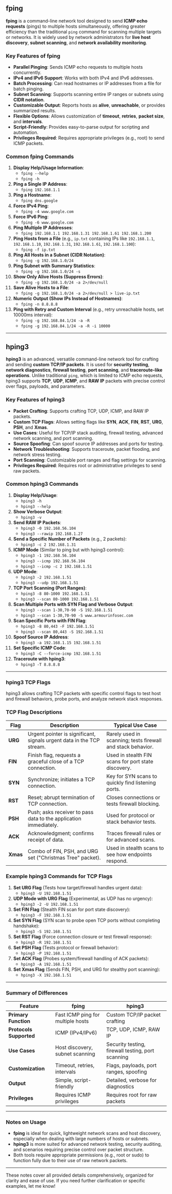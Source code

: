

## fping

**fping** is a command-line network tool designed to send **ICMP echo requests** (pings) to multiple hosts simultaneously, offering greater efficiency than the traditional `ping` command for scanning multiple targets or networks. It is widely used by network administrators for **live host discovery**, **subnet scanning**, and **network availability monitoring**.

### Key Features of fping

- **Parallel Pinging**: Sends ICMP echo requests to multiple hosts concurrently.
- **IPv4 and IPv6 Support**: Works with both IPv4 and IPv6 addresses.
- **Batch Processing**: Can read hostnames or IP addresses from a file for batch pinging.
- **Subnet Scanning**: Supports scanning entire IP ranges or subnets using **CIDR notation**.
- **Customizable Output**: Reports hosts as **alive**, **unreachable**, or provides summarized results.
- **Flexible Options**: Allows customization of **timeout**, **retries**, **packet size**, and **intervals**.
- **Script-Friendly**: Provides easy-to-parse output for scripting and automation.
- **Privileges Required**: Requires appropriate privileges (e.g., root) to send ICMP packets.

### Common fping Commands

1. **Display Help/Usage Information**:
    - `fping --help`
    - `fping -h`
2. **Ping a Single IP Address**:
    - `fping 192.168.1.1`
3. **Ping a Hostname**:
    - `fping dns.google`
4. **Force IPv4 Ping**:
    - `fping -4 www.google.com`
5. **Force IPv6 Ping**:
    - `fping -6 www.google.com`
6. **Ping Multiple IP Addresses**:
    - `fping 192.168.1.1 192.168.1.31 192.168.1.61 192.168.1.200`
7. **Ping Hosts from a File** (e.g., `ip.txt` containing IPs like `192.168.1.1`, `192.168.1.10`, `192.168.1.31`, `192.168.1.61`, `192.168.1.100`):
    - `fping -f ip.txt`
8. **Ping All Hosts in a Subnet (CIDR Notation)**:
    - `fping -g 192.168.1.0/24`
9. **Ping Subnet with Summary Statistics**:
    - `fping -g 192.168.1.0/24 -s`
10. **Show Only Alive Hosts (Suppress Errors)**:
    - `fping -g 192.168.1.0/24 -a 2>/dev/null`
11. **Save Alive Hosts to a File**:
    - `fping -g 192.168.1.0/24 -a 2>/dev/null > live-ip.txt`
12. **Numeric Output (Show IPs Instead of Hostnames)**:
    - `fping -n 8.8.8.8`
13. **Ping with Retry and Custom Interval** (e.g., retry unreachable hosts, set 10000ms interval):
    - `fping -g 192.168.84.1/24 -a -R`
    - `fping -g 192.168.84.1/24 -a -R -i 10000`

---

## hping3

**hping3** is an advanced, versatile command-line network tool for crafting and sending **custom TCP/IP packets**. It is used for **security testing**, **network diagnostics**, **firewall testing**, **port scanning**, and **traceroute-like operations**. Unlike traditional `ping`, which is limited to ICMP echo requests, hping3 supports **TCP**, **UDP**, **ICMP**, and **RAW IP** packets with precise control over flags, payloads, and parameters.

### Key Features of hping3

- **Packet Crafting**: Supports crafting TCP, UDP, ICMP, and RAW IP packets.
- **Custom TCP Flags**: Allows setting flags like **SYN**, **ACK**, **FIN**, **RST**, **URG**, **PSH**, and **Xmas**.
- **Use Cases**: Useful for TCP/IP stack auditing, firewall testing, advanced network scanning, and port scanning.
- **Source Spoofing**: Can spoof source IP addresses and ports for testing.
- **Network Troubleshooting**: Supports traceroute, packet flooding, and network stress testing.
- **Port Scanning**: Customizable port ranges and flag settings for scanning.
- **Privileges Required**: Requires root or administrative privileges to send raw packets.

### Common hping3 Commands

1. **Display Help/Usage**:
    - `hping3 -h`
    - `hping3 --help`
2. **Show Verbose Output**:
    - `hping3 -v`
3. **Send RAW IP Packets**:
    - `hping3 -0 192.168.56.104`
    - `hping3 --rawip 192.168.1.27`
4. **Send a Specific Number of Packets** (e.g., 2 packets):
    - `hping3 -c 2 192.168.1.31`
5. **ICMP Mode** (Similar to ping but with hping3 control):
    - `hping3 -1 192.168.56.104`
    - `hping3 --icmp 192.168.56.104`
    - `hping3 --icmp -c 2 192.168.1.51`
6. **UDP Mode**:
    - `hping3 -2 192.168.1.51`
    - `hping3 --udp 192.168.1.51`
7. **TCP Port Scanning (Port Ranges)**:
    - `hping3 -8 80-1000 192.168.1.51`
    - `hping3 --scan 80-1000 192.168.1.51`
8. **Scan Multiple Ports with SYN Flag and Verbose Output**:
    - `hping3 --scan 1-30,70-90 -S 192.168.1.51`
    - `hping3 --scan 1-30,70-90 -S www.armourinfosec.com`
9. **Scan Specific Ports with FIN Flag**:
    - `hping3 -8 80,443 -F 192.168.1.51`
    - `hping3 --scan 80,443 -S 192.168.1.51`
10. **Spoof Source IP Address**:
    - `hping3 -a 192.168.1.15 192.168.1.51`
11. **Set Specific ICMP Code**:
    - `hping3 -C --force-icmp 192.168.1.51`
12. **Traceroute with hping3**:
    - `hping3 -T 8.8.8.8`

---

### hping3 TCP Flags

hping3 allows crafting TCP packets with specific control flags to test host and firewall behaviors, probe ports, and analyze network stack responses.

### TCP Flag Descriptions

| **Flag** | **Description** | **Typical Use Case** |
| --- | --- | --- |
| **URG** | Urgent pointer is significant, signals urgent data in the TCP stream. | Rarely used in scanning; tests firewall and stack behavior. |
| **FIN** | Finish flag, requests a graceful close of a TCP connection. | Used in stealth FIN scans for port state discovery. |
| **SYN** | Synchronize; initiates a TCP connection. | Key for SYN scans to quickly find listening ports. |
| **RST** | Reset; abrupt termination of TCP connection. | Closes connections or tests firewall blocking. |
| **PSH** | Push; asks receiver to pass data to the application immediately. | Used for protocol or stack behavior tests. |
| **ACK** | Acknowledgment; confirms receipt of data. | Traces firewall rules or for advanced scans. |
| **Xmas** | Combo of FIN, PSH, and URG set ("Christmas Tree" packet). | Used in stealth scans to see how endpoints respond. |

### Example hping3 Commands for TCP Flags

1. **Set URG Flag** (Tests how target/firewall handles urgent data):
    - `hping3 -U 192.168.1.51`
2. **UDP Mode with URG Flag** (Experimental, as UDP has no urgency):
    - `hping3 -2 -U 192.168.1.51`
3. **Set FIN Flag** (Stealth FIN scan for port state discovery):
    - `hping3 -F 192.168.1.51`
4. **Set SYN Flag** (SYN scan to probe open TCP ports without completing handshake):
    - `hping3 -S 192.168.1.51`
5. **Set RST Flag** (Force connection closure or test firewall response):
    - `hping3 -R 192.168.1.51`
6. **Set PSH Flag** (Tests protocol or firewall behavior):
    - `hping3 -P 192.168.1.51`
7. **Set ACK Flag** (Probes system/firewall handling of ACK packets):
    - `hping3 -A 192.168.1.51`
8. **Set Xmas Flag** (Sends FIN, PSH, and URG for stealthy port scanning):
    - `hping3 -X 192.168.1.51`

---

### Summary of Differences

| **Feature** | **fping** | **hping3** |
| --- | --- | --- |
| **Primary Function** | Fast ICMP ping for multiple hosts | Custom TCP/IP packet crafting |
| **Protocols Supported** | ICMP (IPv4/IPv6) | TCP, UDP, ICMP, RAW IP |
| **Use Cases** | Host discovery, subnet scanning | Security testing, firewall testing, port scanning |
| **Customization** | Timeout, retries, intervals | Flags, payloads, port ranges, spoofing |
| **Output** | Simple, script-friendly | Detailed, verbose for diagnostics |
| **Privileges** | Requires ICMP privileges | Requires root for raw packets |

---

### Notes on Usage

- **fping** is ideal for quick, lightweight network scans and host discovery, especially when dealing with large numbers of hosts or subnets.
- **hping3** is more suited for advanced network testing, security auditing, and scenarios requiring precise control over packet structure.
- Both tools require appropriate permissions (e.g., root or sudo) to function fully due to their use of raw network packets.

---

These notes cover all provided details comprehensively, organized for clarity and ease of use. If you need further clarification or specific examples, let me know!
